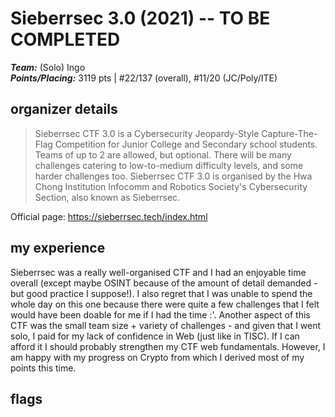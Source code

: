 # Sieberrsec 3.0 (2021) -- TO BE COMPLETED
_**Team:**_ (Solo) Ingo  
_**Points/Placing:**_ 3119 pts | #22/137 (overall), #11/20 (JC/Poly/ITE)

## organizer details
> Sieberrsec CTF 3.0 is a Cybersecurity Jeopardy-Style Capture-The-Flag Competition for Junior College and Secondary school students. Teams of up to 2 are allowed, but optional. There will be many challenges catering to low-to-medium difficulty levels, and some harder challenges too. Sieberrsec CTF 3.0 is organised by the Hwa Chong Institution Infocomm and Robotics Society's Cybersecurity Section, also known as Sieberrsec.

Official page: https://sieberrsec.tech/index.html

## my experience
Sieberrsec was a really well-organised CTF and I had an enjoyable time overall (except maybe OSINT because of the amount of detail demanded - but good practice I suppose!). I also regret that I was unable to spend the whole day on this one because there were quite a few challenges that I felt would have been doable for me if I had the time :'. Another aspect of this CTF was the small team size + variety of challenges - and given that I went solo, I paid for my lack of confidence in Web (just like in TISC). If I can afford it I should probably strengthen my CTF web fundamentals. However, I am happy with my progress on Crypto from which I derived most of my points this time.

## flags



